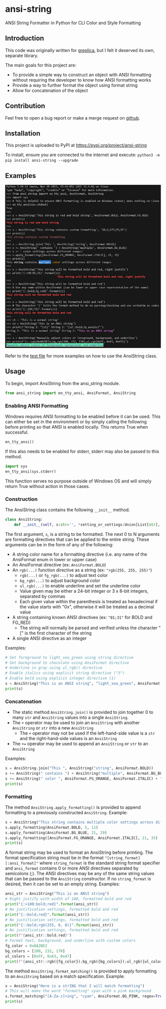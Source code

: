 # ansi-string

ANSI String Formatter in Python for CLI Color and Style Formatting

## Introduction

This code was originally written for [greplica](https://pypi.org/project/greplica/), but I felt it deserved its own, separate library.

The main goals for this project are:
- To provide a simple way to construct an object with ANSI formatting without requiring the developer to know how ANSI formatting works
- Provide a way to further format the object using format string
- Allow for concatenation of the object

## Contribution

Feel free to open a bug report or make a merge request on [github](https://github.com/Tails86/ansi-string/issues).

## Installation
This project is uploaded to PyPI at https://pypi.org/project/ansi-string

To install, ensure you are connected to the internet and execute: `python3 -m pip install ansi-string --upgrade`

## Examples

![Examples](https://raw.githubusercontent.com/Tails86/ansi-string/0e2c943f25ccc219256204511fd308652a8075c0/docs/examples.jpg)

Refer to the [test file](https://github.com/Tails86/ansi-string/blob/main/tests/test_ansi_string.py) for more examples on how to use the AnsiString class.

## Usage

To begin, import AnsiString from the ansi_string module.

```py
from ansi_string import en_tty_ansi, AnsiFormat, AnsiString
```

### Enabling ANSI Formatting

Windows requires ANSI formatting to be enabled before it can be used. This can either be set in the environment or by simply calling the following before printing so that ANSI is enabled locally. This returns True when successful.
```py
en_tty_ansi()
```

If this also needs to be enabled for stderr, stderr may also be passed to this method.
```py
import sys
en_tty_ansi(sys.stderr)
```

This function serves no purpose outside of Windows OS and will simply return True without action in those cases.

### Construction

The AnsiString class contains the following `__init__` method.

```py
class AnsiString:
    def __init__(self, s:str='', *setting_or_settings:Union[List[str], str, List[int], int, List[AnsiFormat], AnsiFormat]): ...
```

The first argument, `s`, is a string to be formatted. The next 0 to N arguments are formatting directives that can be applied to the entire string. These arguments can be in the form of any of the following:
- A string color name for a formatting directive (i.e. any name of the AnsiFormat enum in lower or upper case)
- An AnsiFormat directive (ex: `AnsiFormat.BOLD`)
- An `rgb(...)` function directive as a string (ex: `"rgb(255, 255, 255)"`)
    - `rgb(...)` or `fg_rgb(...)` to adjust text color
    - `bg_rgb(...)` to adjust background color
    - `ul_rgb(...)` to enable underline and set the underline color
    - Value given may be either a 24-bit integer or 3 x 8-bit integers, separated by commas
    - Each given value within the parenthesis is treated as hexadecimal if the value starts with "0x", otherwise it will be treated as a decimal value
- A string containing known ANSI directives (ex: `"01;31"` for BOLD and FG_RED)
    - The string will normally be parsed and verified unless the character "[" is the first character of the string
- A single ANSI directive as an integer

Examples:
```py
# Set foreground to light_sea_green using string directive
# Set background to chocolate using AnsiFormat directive
# Underline in gray using ul_rgb() directive
# Enable italics using explicit string directive ("3")
# Enable bold using explicit integer directive (1)
s = AnsiString("This is an ANSI string", "light_sea_green", AnsiFormat.BG_CHOCOLATE, "ul_rgb(0x808080)", "3", 1)
print(s)
```

### Concatenation

- The static method `AnsiString.join()` is provided to join together 0 to many `str` and `AnsiString` values into a single `AnsiString`.
- The `+` operator may be used to join an `AnsiString` with another `AnsiString` or `str` into a new `AnsiString`
    - The `+` operator may not be used if the left-hand-side value is a `str` and the right-hand-side values is an `AnsiString`
- The `+=` operator may be used to append an `AnsiString` or `str` to an `AnsiString`

Examples:
```py
s = AnsiString.join("This ", AnsiString("string", AnsiFormat.BOLD))
s += AnsiString(" contains ") + AnsiString("multiple", AnsiFormat.BG_BLUE)
s += AnsiString(" color ", AnsiFormat.FG_ORANGE, AnsiFormat.ITALIC) + "settings accross different ranges"
print(s)
```

### Formatting

The method `AnsiString.apply_formatting()` is provided to append formatting to a previously constructed `AnsiString`.
Example:
```py
s = AnsiString("This string contains multiple color settings across different ranges")
s.apply_formatting(AnsiFormat.BOLD, 5, 11)
s.apply_formatting(AnsiFormat.BG_BLUE, 21, 29)
s.apply_formatting([AnsiFormat.FG_ORANGE, AnsiFormat.ITALIC], 21, 35)
print(s)
```

A format string may be used to format an AnsiString before printing. The format specification string must be in the format `"[string_format][:ansi_format]"` where `string_format` is the standard string format specifier and `ansi_format` contains 0 or more ANSI directives separated by semicolons (;). The ANSI directives may be any of the same string values that can be passed to the `AnsiString` constructor. If no `string_format` is desired, then it can be set to an empty string.
Examples:
```py
ansi_str = AnsiString("This is an ANSI string")
# Right justify with width of 100, formatted bold and red
print("{:>100:bold;red}".format(ansi_str))
# No justification settings, formatted bold and red
print("{::bold;red}".format(ansi_str))
# No justification settings, formatted bold and red
print("{::bold;rgb(255, 0, 0)}".format(ansi_str))
# No justification settings, formatted bold and red
print(f"{ansi_str::bold;red}")
# Format text, background, and underline with custom colors
fg_color = 0x8A2BE2
bg_colors = [100, 232, 170]
ul_colors = [0xFF, 0x63, 0x47]
print(f"{ansi_str::rgb({fg_color});bg_rgb({bg_colors});ul_rgb({ul_colors})}")
```

The method `AnsiString.format_matching()` is provided to apply formatting to an `AnsiString` based on a match specification.
Example:
```py
s = AnsiString("Here is a strING that I will match formatting")
# This will make the word "formatting" cyan with a pink background
s.format_matching("[A-Za-z]+ing", "cyan", AnsiFormat.BG_PINK, regex=True, match_case=True)
print(s)
```